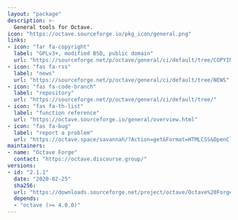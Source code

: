 ```yaml
---
layout: "package"
description: >-
  General tools for Octave.
icon: "https://octave.sourceforge.io/pkg_icon/general.png"
links:
- icon: "far fa-copyright"
  label: "GPLv3+, modified BSD, public domain"
  url: "https://sourceforge.net/p/octave/general/ci/default/tree/COPYING"
- icon: "fas fa-rss"
  label: "news"
  url: "https://sourceforge.net/p/octave/general/ci/default/tree/NEWS"
- icon: "fas fa-code-branch"
  label: "repository"
  url: "https://sourceforge.net/p/octave/general/ci/default/tree/"
- icon: "fas fa-th-list"
  label: "function reference"
  url: "https://octave.sourceforge.io/general/overview.html"
- icon: "fas fa-bug"
  label: "report a problem"
  url: "https://octave.space/savannah/?Action=get&Format=HTMLCSS&OpenClosed=open&Title=[octave%20forge]%20(general)"
maintainers:
- name: "Octave Forge"
  contact: "https://octave.discourse.group/"
versions:
- id: "2.1.1"
  date: "2020-02-25"
  sha256:
  url: "https://downloads.sourceforge.net/project/octave/Octave%20Forge%20Packages/Individual%20Package%20Releases/general-2.1.1.tar.gz"
  depends:
  - "octave (>= 4.0.0)"
---
```

